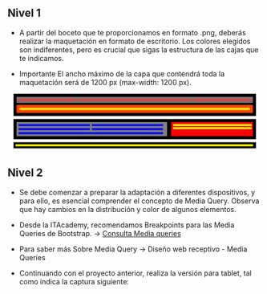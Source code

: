 ## Nivel 1

* A partir del boceto que te proporcionamos en formato .png, deberás realizar la maquetación en formato de escritorio. Los colores elegidos son indiferentes, pero es crucial que sigas la estructura de las cajas que te indicamos.

* Importante
El ancho máximo de la capa que contendrá toda la maquetación será de 1200 px (max-width: 1200 px).

<img src = "/images/nivel-1.png">

## Nivel 2

* Se debe comenzar a preparar la adaptación a diferentes dispositivos, y para ello, es esencial comprender el concepto de Media Query. Observa que hay cambios en la distribución y color de algunos elementos.

* Desde la ITAcademy, recomendamos Breakpoints para las Media Queries de Bootstrap. -> <a href = "https://getbootstrap.com/docs/5.3/layout/breakpoints/#media-queries">Consulta Media queries</a>

* Para saber más
Sobre Media Query -> Diseño web receptivo - Media Queries

* Continuando con el proyecto anterior, realiza la versión para tablet, tal como indica la captura siguiente:


